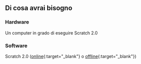 ## Di cosa avrai bisogno

### Hardware

Un computer in grado di eseguire Scratch 2.0

### Software

Scratch 2.0 ([online](https://scratch.mit.edu/projects/editor/){:target="_blank"} o [offline](https://scratch.mit.edu/scratch2download/){:target="_blank"})